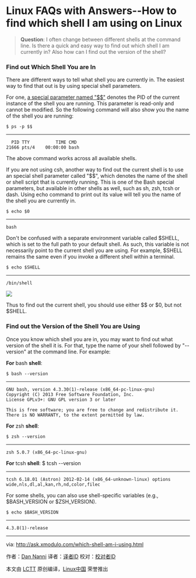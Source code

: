 Linux FAQs with Answers--How to find which shell I am using on Linux
================================================================================
> **Question**: I often change between different shells at the command line. Is there a quick and easy way to find out which shell I am currently in? Also how can I find out the version of the shell?

### Find out Which Shell You are In ###

There are different ways to tell what shell you are currently in. The easiest way to find that out is by using special shell parameters.

For one, [a special parameter named "$$"][1] denotes the PID of the current instance of the shell you are running. This parameter is read-only and cannot be modified. So the following command will also show you the name of the shell you are running:

    $ ps -p $$

----------

      PID TTY          TIME CMD
    21666 pts/4    00:00:00 bash

The above command works across all available shells.

If you are not using csh, another way to find out the current shell is to use an special shell parameter called "$$", which denotes the name of the shell or shell script that is currently running. This is one of the Bash special parameters, but available in other shells as well, such as sh, zsh, tcsh or dash. Using echo command to print out its value will tell you the name of the shell you are currently in.

    $ echo $0

----------

    bash

Don't be confused with a separate environment variable called $SHELL, which is set to the full path to your default shell. As such, this variable is not necessarily point to the current shell you are using. For example, $SHELL remains the same even if you invoke a different shell within a terminal.

    $ echo $SHELL

----------

    /bin/shell

![](https://c2.staticflickr.com/6/5688/22544087680_4a9c180485_c.jpg)

Thus to find out the current shell, you should use either $$ or $0, but not $SHELL.

### Find out the Version of the Shell You are Using ###

Once you know which shell you are in, you may want to find out what version of the shell it is. For that, type the name of your shell followed by "--version" at the command line. For example:

**For** bash **shell**:

    $ bash --version

----------

    GNU bash, version 4.3.30(1)-release (x86_64-pc-linux-gnu)
    Copyright (C) 2013 Free Software Foundation, Inc.
    License GPLv3+: GNU GPL version 3 or later 
    
    This is free software; you are free to change and redistribute it.
    There is NO WARRANTY, to the extent permitted by law.

**For** zsh **shell**:

    $ zsh --version

----------

    zsh 5.0.7 (x86_64-pc-linux-gnu)

**For** tcsh **shell**:
    $ tcsh --version

----------

    tcsh 6.18.01 (Astron) 2012-02-14 (x86_64-unknown-linux) options wide,nls,dl,al,kan,rh,nd,color,filec

For some shells, you can also use shell-specific variables (e.g., $BASH_VERSION or $ZSH_VERSION).

    $ echo $BASH_VERSION

----------

    4.3.8(1)-release

--------------------------------------------------------------------------------

via: http://ask.xmodulo.com/which-shell-am-i-using.html

作者：[Dan Nanni][a]
译者：[译者ID](https://github.com/译者ID)
校对：[校对者ID](https://github.com/校对者ID)

本文由 [LCTT](https://github.com/LCTT/TranslateProject) 原创编译，[Linux中国](https://linux.cn/) 荣誉推出

[a]:http://ask.xmodulo.com/author/nanni
[1]:http://ask.xmodulo.com/process-id-pid-shell-script.html